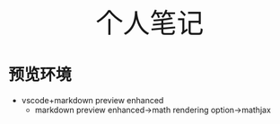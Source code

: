 <center><font size=14>个人笔记</font></center>

# 预览环境
- vscode+markdown preview enhanced
  - markdown preview enhanced$\to$math rendering option$\to$mathjax
